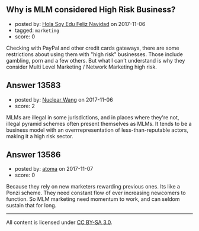 ## Why is MLM considered High Risk Business?

- posted by: [Hola Soy Edu Feliz Navidad](https://stackexchange.com/users/1770214/hola-soy-edu-feliz-navidad) on 2017-11-06
- tagged: `marketing`
- score: 0

Checking with PayPal and other credit cards gateways, there are some restrictions about using them with "high risk" businesses. Those include gambling, porn and a few others. But what I can't understand is why they consider Multi Level Marketing / Network Marketing high risk.


## Answer 13583

- posted by: [Nuclear Wang](https://stackexchange.com/users/6139832/nuclear-wang) on 2017-11-06
- score: 2

MLMs are illegal in some jurisdictions, and in places where they're not, illegal pyramid schemes often present themselves as MLMs. It tends to be a business model with an overrrepresentation of less-than-reputable actors, making it a high risk sector.


## Answer 13586

- posted by: [atoma](https://stackexchange.com/users/12196059/atoma) on 2017-11-07
- score: 0

Because they rely on new marketers rewarding previous ones. Its like a Ponzi scheme. They need constant flow of ever increasing newcomers to function. So MLM marketing need momentum to work, and can seldom sustain that for long.




---

All content is licensed under [CC BY-SA 3.0](https://creativecommons.org/licenses/by-sa/3.0/).
